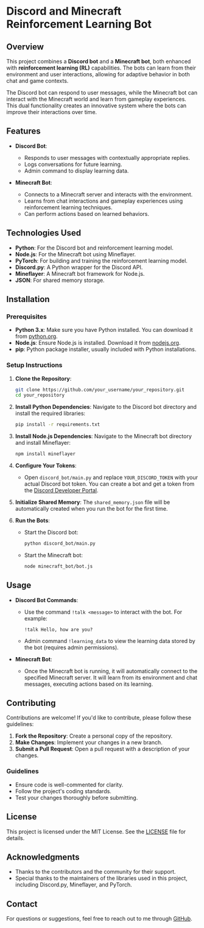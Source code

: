 # Discord and Minecraft Reinforcement Learning Bot

## Overview
This project combines a **Discord bot** and a **Minecraft bot**, both enhanced with **reinforcement learning (RL)** capabilities. The bots can learn from their environment and user interactions, allowing for adaptive behavior in both chat and game contexts. 

The Discord bot can respond to user messages, while the Minecraft bot can interact with the Minecraft world and learn from gameplay experiences. This dual functionality creates an innovative system where the bots can improve their interactions over time.

## Features
- **Discord Bot**:
  - Responds to user messages with contextually appropriate replies.
  - Logs conversations for future learning.
  - Admin command to display learning data.

- **Minecraft Bot**:
  - Connects to a Minecraft server and interacts with the environment.
  - Learns from chat interactions and gameplay experiences using reinforcement learning techniques.
  - Can perform actions based on learned behaviors.

## Technologies Used
- **Python**: For the Discord bot and reinforcement learning model.
- **Node.js**: For the Minecraft bot using Mineflayer.
- **PyTorch**: For building and training the reinforcement learning model.
- **Discord.py**: A Python wrapper for the Discord API.
- **Mineflayer**: A Minecraft bot framework for Node.js.
- **JSON**: For shared memory storage.

## Installation

### Prerequisites
- **Python 3.x**: Make sure you have Python installed. You can download it from [python.org](https://www.python.org/downloads/).
- **Node.js**: Ensure Node.js is installed. Download it from [nodejs.org](https://nodejs.org/).
- **pip**: Python package installer, usually included with Python installations.

### Setup Instructions

1. **Clone the Repository**:
   ```bash
   git clone https://github.com/your_username/your_repository.git
   cd your_repository
   ```

2. **Install Python Dependencies**:
   Navigate to the Discord bot directory and install the required libraries:
   ```bash
   pip install -r requirements.txt
   ```

3. **Install Node.js Dependencies**:
   Navigate to the Minecraft bot directory and install Mineflayer:
   ```bash
   npm install mineflayer
   ```

4. **Configure Your Tokens**:
   - Open `discord_bot/main.py` and replace `YOUR_DISCORD_TOKEN` with your actual Discord bot token. You can create a bot and get a token from the [Discord Developer Portal](https://discord.com/developers/applications).

5. **Initialize Shared Memory**:
   The `shared_memory.json` file will be automatically created when you run the bot for the first time.

6. **Run the Bots**:
   - Start the Discord bot:
     ```bash
     python discord_bot/main.py
     ```
   - Start the Minecraft bot:
     ```bash
     node minecraft_bot/bot.js
     ```

## Usage
- **Discord Bot Commands**:
  - Use the command `!talk <message>` to interact with the bot. For example:
    ```
    !talk Hello, how are you?
    ```
  - Admin command `!learning_data` to view the learning data stored by the bot (requires admin permissions).

- **Minecraft Bot**:
  - Once the Minecraft bot is running, it will automatically connect to the specified Minecraft server. It will learn from its environment and chat messages, executing actions based on its learning.

## Contributing
Contributions are welcome! If you'd like to contribute, please follow these guidelines:

1. **Fork the Repository**: Create a personal copy of the repository.
2. **Make Changes**: Implement your changes in a new branch.
3. **Submit a Pull Request**: Open a pull request with a description of your changes.

### Guidelines
- Ensure code is well-commented for clarity.
- Follow the project's coding standards.
- Test your changes thoroughly before submitting.

## License
This project is licensed under the MIT License. See the [LICENSE](LICENSE) file for details.

## Acknowledgments
- Thanks to the contributors and the community for their support.
- Special thanks to the maintainers of the libraries used in this project, including Discord.py, Mineflayer, and PyTorch.

## Contact
For questions or suggestions, feel free to reach out to me through [GitHub](https://github.com/your_username).